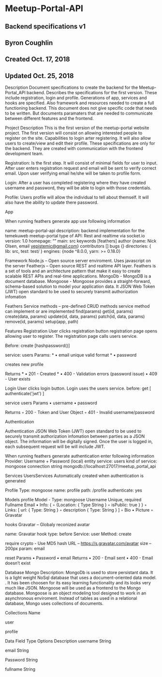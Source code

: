 # Meetup-Portal-API
## Backend specifications v1
## Byron Coughlin
## Created Oct. 17, 2018
## Updated Oct. 25, 2018
Description
Document specifications to create the backend for the Meetup-Portal_API backend. Describes the specifications for the first version. These include registration, login and profile. Generations of app, services and hooks are specified. Also framework and resources needed to create a full functioning backend. This document does not give specific code that needs to be written. But documents paramaters that are needed to communicate between different features and the frontend.


Project Description
This is the first version of the meetup-portal website project. The first version will consist on allowing interested people to register on the site. Capabilities to login arter registering. It will also allow users to create/view and edit their profile. These specifications are only for the backend. They are created with communication with the frontend development team. 

Registration: Is the first step. It will consist of minimal fields for user to input. After user enters registration request and email will be sent to verify correct email. Upon user verifying email he/she will be taken to profile form.

Login: After a user has completed registering where they have created username and password, they will be able to login with those credentials.

Profile: Users profile will allow the individual to tell about themself. It will also have the ability to update there password. 

App

When running feathers generate app use following information

name: meetup-portal-api
description: backend implementation for the temekuweb meetup-portal
type of API: Rest and realtime via socket.io
version: 1.0
homepage: “”
main: src
keywords [feathers]
author {name: Nick Olsen, email yepistemic@gmail.com}
contributors []
bugs {}
directories: { lib: src,  test: test/ }
engines: {node ^8.0.0, yarn: >= 0.18.0}

Framework
Node.js – Open source server enviroment. Uses javascript on the server
Featherjs – Open source REST and realtime API layer. Feathers is a set of tools and an architecture pattern that make it easy to create scalable REST APIs and real-time applications. 
MongoDb - MongoDB is a document database. 
Mongoose - Mongoose provides a straight-forward, schema-based solution to model your application data. It
JSON Web Token (JWT) open standard to be used to securely transmit authorization infomation


Feathers
Service methods – pre-defined CRUD methods service method can implement or are implemented
find(params)
get(id, params)
create(data, params)
update(id, data, params)
patch(id, data, params)
remove(id, params)
setup(app, path)




Features
Registration
User clicks registration button registration page opens allowing user to register. The registration page calls users service.  

Before: 
create [hashpassword()]

service: users
Params:
    * • email  unique valid format
    * • password

creates new profile
 
Returns
    * • 201 - Created
    * • 400 - Validation errors (password issue)
    • 409 - User exists

Login
User clicks login button. Login uses the users service. before: get [ authenticate('jwt') ]

service users
Params
    • username
    • password

Returns
        ◦ 200 - Token and User Object
        ◦ 401 - Invalid username/password

Authentication

Authentication
JSON Web Token (JWT) open standard to be used to securely transmit authorization infomation between parties as a JSON object. The information will be digitally signed. Once the user is logged in, each subsequent request will be will include JWT. 

When running feathers generate authentication enter following information
Provider: Username + Password (local)
entity service: users
kind of service: mongoose
connection string mongodb://localhost:27017/meetup_portal_api


Services
UsersServices
Automatically created when authentication is generated


Profile
Type: mongoose
name: profile
path: /profile
authenticate: yes


Models
profile
Model   -
Type: mongoose
Username Unique, required
Fullname
Email 
    • Info: {
        ◦ {Location: { Type String }
        ◦ isPublic: true }
 }
        ◦ Links: [
 url: { Type: String }
        ◦ description { Type: String }
]
        ◦ Bio
    • Picture
        ◦ Gravatar


hooks
Gravatar – Globaly reconized avatar

name: Gravatar
hook type: before
Service: user
Method: create

require crypto - Use MD5 hash
URL – https://s.gravatar.com/avatar
size – 200px
param: email

reset
Params
    • Password
    •  email
Returns 
    • 200 - Email sent
    • 400 - Email doesn’t exist


Database
Mongo
Description: MongoDb is used to store persistant data. It is a light weight NoSql database that uses a document-oriented data model. . It has been choosen for its easy learning functionality and its looks very much like JSON. Mongoose will be used as a frontend to the Mongo database. Mongoose is an object modeling tool designed to work in an asynchronous enviroment. Instead of tables as used in a relational database, Mongo uses collections of documents.

Collections
Name



user



profile






Data
Field
Type
Options
Description
username
String


email
String


Password
String


fullname
String






 

 






